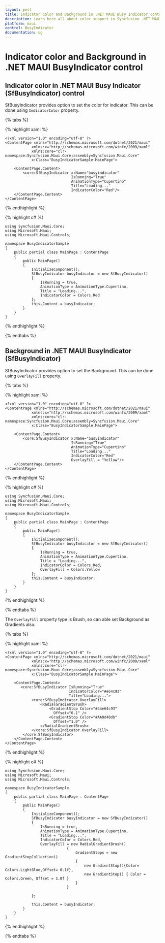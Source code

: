 ```yaml
---
layout: post
title: Indicator color and Background in .NET MAUI Busy Indicator control
description: Learn here all about color support in Syncfusion .NET MAUI Busy Indicator control (SfBusyIndicator) and more.
platform: maui
control: BusyIndicator
documentation: ug
---
```

# Indicator color and Background in .NET MAUI BusyIndicator control

## Indicator color in .NET MAUI Busy Indicator (SfBusyIndicator) control 

SfBusyIndicator provides option to set the color for indicator. This can be done using `IndicatorColor` property.

{% tabs %}

{% highlight xaml %}

    <?xml version="1.0" encoding="utf-8" ?>
    <ContentPage xmlns="http://schemas.microsoft.com/dotnet/2021/maui"
                xmlns:x="http://schemas.microsoft.com/winfx/2009/xaml"
                xmlns:core="clr-namespace:Syncfusion.Maui.Core;assembly=Syncfusion.Maui.Core"
                x:Class="BusyIndicatorSample.MainPage">

        <ContentPage.Content>
            <core:SfBusyIndicator x:Name="busyindicator"
                                  IsRunning="True"
                                  AnimationType="Cupertino"
                                  Title="Loading..."
                                  IndicatorColor="Red"/>           
        </ContentPage.Content>
    </ContentPage>

{% endhighlight %}

{% highlight c# %}

    using Syncfusion.Maui.Core;
    using Microsoft.Maui;
    using Microsoft.Maui.Controls;

    namespace BusyIndicatorSample
    {
        public partial class MainPage : ContentPage
        {
            public MainPage()
            {
                InitializeComponent();
                SfBusyIndicator busyIndicator = new SfBusyIndicator()
                {
                    IsRunning = true,
                    AnimationType = AnimationType.Cupertino,
                    Title = "Loading...",
                    IndicatorColor = Colors.Red
                };
                this.Content = busyIndicator;
            }
        }
    }

{% endhighlight %}

{% endtabs %}

## Background in .NET MAUI BusyIndicator (SfBusyIndicator)

SfBusyIndicator provides option to set the Background. This can be done using `OverlayFill` property.

{% tabs %}

{% highlight xaml %}

    <?xml version="1.0" encoding="utf-8" ?>
    <ContentPage xmlns="http://schemas.microsoft.com/dotnet/2021/maui"
                xmlns:x="http://schemas.microsoft.com/winfx/2009/xaml"
                xmlns:core="clr-namespace:Syncfusion.Maui.Core;assembly=Syncfusion.Maui.Core"
                x:Class="BusyIndicatorSample.MainPage">

        <ContentPage.Content>
            <core:SfBusyIndicator x:Name="busyindicator"
                                  IsRunning="True"
                                  AnimationType="Cupertino"
                                  Title="Loading..."
                                  IndicatorColor="Red"
                                  OverlayFill = "Yellow"/>           
        </ContentPage.Content>
    </ContentPage>

{% endhighlight %}

{% highlight c# %}

    using Syncfusion.Maui.Core;
    using Microsoft.Maui;
    using Microsoft.Maui.Controls;

    namespace BusyIndicatorSample
    {
        public partial class MainPage : ContentPage
        {
            public MainPage()
            {
                InitializeComponent();
                SfBusyIndicator busyIndicator = new SfBusyIndicator()
                {
                    IsRunning = true,
                    AnimationType = AnimationType.Cupertino,
                    Title = "Loading...",
                    IndicatorColor = Colors.Red,
                    OverlayFill = Colors.Yellow
                };
                this.Content = busyIndicator;
            }
        }
    }

{% endhighlight %}

{% endtabs %}

The `OverlayFill` property type is Brush, so can able set Background as Gradients also.

{% tabs %}

{% highlight xaml %}

    <?xml version="1.0" encoding="utf-8" ?>
    <ContentPage xmlns="http://schemas.microsoft.com/dotnet/2021/maui"
                xmlns:x="http://schemas.microsoft.com/winfx/2009/xaml"
                xmlns:core="clr-namespace:Syncfusion.Maui.Core;assembly=Syncfusion.Maui.Core"
                x:Class="BusyIndicatorSample.MainPage">

        <ContentPage.Content>
           <core:SfBusyIndicator IsRunning="True" 
                                 IndicatorColor="#e64c93" 
                                 Title="Loading...">
                <core:SfBusyIndicator.OverlayFill>
                    <RadialGradientBrush>
                        <GradientStop Color="#44e64c93"
                          Offset="0.1" />
                        <GradientStop Color="#AA9d40db"
                          Offset="1.0" />
                    </RadialGradientBrush>
                </core:SfBusyIndicator.OverlayFill>
            </core:SfBusyIndicator>         
        </ContentPage.Content>
    </ContentPage>

{% endhighlight %}

{% highlight c# %}

    using Syncfusion.Maui.Core;
    using Microsoft.Maui;
    using Microsoft.Maui.Controls;

    namespace BusyIndicatorSample
    {
        public partial class MainPage : ContentPage
        {
            public MainPage()
            {
                InitializeComponent();
                SfBusyIndicator busyIndicator = new SfBusyIndicator()
                {
                    IsRunning = true,
                    AnimationType = AnimationType.Cupertino,
                    Title = "Loading...",
                    IndicatorColor = Colors.Red,
                    OverlayFill = new RadialGradientBrush()
			                    {
				                    GradientStops = new GradientStopCollection() 
				                    {
				                    	new GradientStop(){Color= Colors.LightBlue,Offset= 0.1f},
				                    	new GradientStop() { Color = Colors.Green, Offset = 1.0f }
				                    }
			                    }
                    
                };
                
                this.Content = busyIndicator;
            }
        }
    }

{% endhighlight %}

{% endtabs %}

